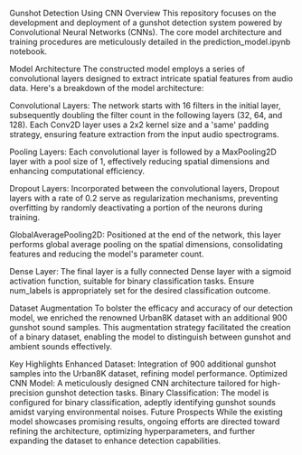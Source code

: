 Gunshot Detection Using CNN
Overview
This repository focuses on the development and deployment of a gunshot detection system powered by Convolutional Neural Networks (CNNs). The core model architecture and training procedures are meticulously detailed in the prediction_model.ipynb notebook.

Model Architecture
The constructed model employs a series of convolutional layers designed to extract intricate spatial features from audio data. Here's a breakdown of the model architecture:

Convolutional Layers: The network starts with 16 filters in the initial layer, subsequently doubling the filter count in the following layers (32, 64, and 128). Each Conv2D layer uses a 2x2 kernel size and a 'same' padding strategy, ensuring feature extraction from the input audio spectrograms.

Pooling Layers: Each convolutional layer is followed by a MaxPooling2D layer with a pool size of 1, effectively reducing spatial dimensions and enhancing computational efficiency.

Dropout Layers: Incorporated between the convolutional layers, Dropout layers with a rate of 0.2 serve as regularization mechanisms, preventing overfitting by randomly deactivating a portion of the neurons during training.

GlobalAveragePooling2D: Positioned at the end of the network, this layer performs global average pooling on the spatial dimensions, consolidating features and reducing the model's parameter count.

Dense Layer: The final layer is a fully connected Dense layer with a sigmoid activation function, suitable for binary classification tasks. Ensure num_labels is appropriately set for the desired classification outcome.

Dataset Augmentation
To bolster the efficacy and accuracy of our detection model, we enriched the renowned Urban8K dataset with an additional 900 gunshot sound samples. This augmentation strategy facilitated the creation of a binary dataset, enabling the model to distinguish between gunshot and ambient sounds effectively.

Key Highlights
Enhanced Dataset: Integration of 900 additional gunshot samples into the Urban8K dataset, refining model performance.
Optimized CNN Model: A meticulously designed CNN architecture tailored for high-precision gunshot detection tasks.
Binary Classification: The model is configured for binary classification, adeptly identifying gunshot sounds amidst varying environmental noises.
Future Prospects
While the existing model showcases promising results, ongoing efforts are directed toward refining the architecture, optimizing hyperparameters, and further expanding the dataset to enhance detection capabilities.
